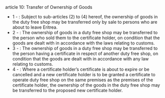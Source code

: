 article 10: Transfer of Ownership of Goods 

<ul>
			<li>1 - : Subject to sub-articles (2) to (4) hereof, the ownership of goods in the duty free shop may be transferred only by sale to persons who are about to leave Eritrea. <ul>
			</ul></li>			<li>2 - : The ownership of goods in a duty free shop may be transferred to the person who sold them to the certificate holder, on condition that the goods are dealt with in accordance with the laws relating to customs. <ul>
			</ul></li>			<li>3 - : The ownership of goods in a duty free shop may be transferred to the person having a certificate in respect of another duty free shop, on condition that the goods are dealt with in accordance with any law relating to customs. <ul>
			</ul></li>			<li>4 - : Where a certificate holder’s certificate is about to expire or be cancelled and a new certificate holder is to be granted a certificate to operate duty free shop on the same premises as the premises of the certificate holder, the ownership of the goods in the duty free shop may be transferred to the proposed new certificate holder. <ul>
			</ul></li></ul>